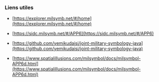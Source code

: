 ### Liens utiles

- [https://explorer.milsymb.net/#/home](https://explorer.milsymb.net/#/home)
- [https://sidc.milsymb.net/#/APP6](https://sidc.milsymb.net/#/APP6)
- [https://github.com/yemikudaisi/joint-military-symbology-java](https://github.com/yemikudaisi/joint-military-symbology-java)

- [https://www.spatialillusions.com/milsymbol/docs/milsymbol-APP6d.html](https://www.spatialillusions.com/milsymbol/docs/milsymbol-APP6d.html)